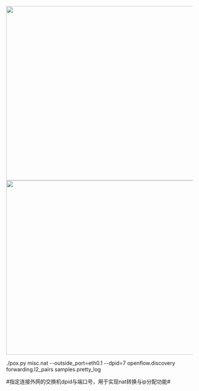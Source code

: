 <img src="http://img.blog.csdn.net/20160511113745542" width="720" height="470" />

<img src="http://img.blog.csdn.net/20161101095806583" width="720" height="470" />

./pox.py  misc.nat --outside_port=eth0.1 --dpid=7 openflow.discovery forwarding.l2_pairs samples.pretty_log

#指定连接外网的交换机dpid与端口号，用于实现nat转换与ip分配功能# 
